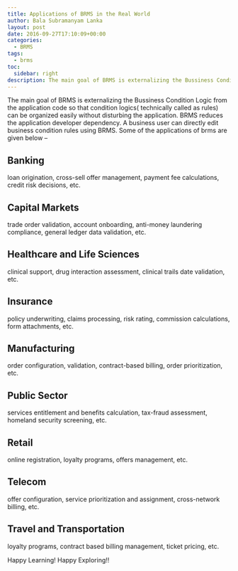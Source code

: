 ```yaml
---
title: Applications of BRMS in the Real World
author: Bala Subramanyam Lanka
layout: post
date: 2016-09-27T17:10:09+00:00
categories:
  - BRMS
tags:
  - brms
toc:
  sidebar: right
description: The main goal of BRMS is externalizing the Bussiness Condition Logic from the application code so that condition logics(technically called as rules) can be organized easily without disturbing the application.
---
```


The main goal of BRMS is externalizing the Bussiness Condition Logic from the application code so that condition logics(
technically called as rules) can be organized easily without disturbing the application. BRMS reduces the application
developer dependency. A business user can directly edit business condition rules using BRMS. Some of the applications of
brms are given below &#8211;

## Banking

loan origination, cross-sell offer management, payment fee calculations, credit risk decisions, etc.

## Capital Markets

trade order validation, account onboarding, anti-money laundering compliance, general ledger data validation, etc.

## Healthcare and Life Sciences

clinical support, drug interaction assessment, clinical trails date validation, etc.

## Insurance

policy underwriting, claims processing, risk rating, commission calculations, form attachments, etc.

## Manufacturing

order configuration, validation, contract-based billing, order prioritization, etc.

## Public Sector

services entitlement and benefits calculation, tax-fraud assessment, homeland security screening, etc.

## Retail

online registration, loyalty programs, offers management, etc.

## Telecom

offer configuration, service prioritization and assignment, cross-network billing, etc.

## Travel and Transportation

loyalty programs, contract based billing management, ticket pricing, etc.

Happy Learning! Happy Exploring!!